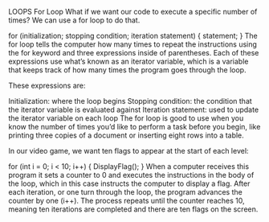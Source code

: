 LOOPS
For Loop
What if we want our code to execute a specific number of times? We can use a for loop to do that.

for (initialization; stopping condition; iteration statement)
{
  statement;
}
The for loop tells the computer how many times to repeat the instructions using the for keyword and three expressions inside of parentheses. Each of these expressions use what’s known as an iterator variable, which is a variable that keeps track of how many times the program goes through the loop.

These expressions are:

Initialization: where the loop begins
Stopping condition: the condition that the iterator variable is evaluated against
Iteration statement: used to update the iterator variable on each loop
The for loop is good to use when you know the number of times you’d like to perform a task before you begin, like printing three copies of a document or inserting eight rows into a table.

In our video game, we want ten flags to appear at the start of each level:

for (int i = 0; i < 10; i++)
{
  DisplayFlag();
}
When a computer receives this program it sets a counter to 0 and executes the instructions in the body of the loop, which in this case instructs the computer to display a flag. After each iteration, or one turn through the loop, the program advances the counter by one (i++). The process repeats until the counter reaches 10, meaning ten iterations are completed and there are ten flags on the screen.

